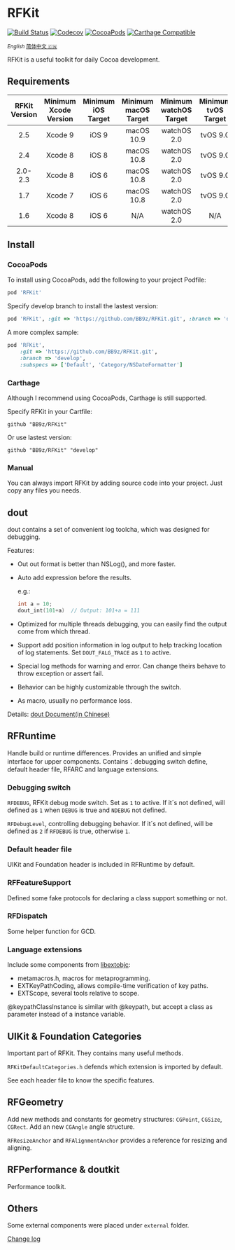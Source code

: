 # RFKit

[![Build Status](https://img.shields.io/travis/BB9z/RFKit.svg?style=flat-square&colorA=333333&colorB=6600cc)](https://travis-ci.com/BB9z/RFKit)
[![Codecov](https://img.shields.io/codecov/c/github/BB9z/RFKit.svg?style=flat-square&colorA=333333&colorB=6600cc)](https://codecov.io/gh/BB9z/RFKit)
[![CocoaPods](https://img.shields.io/cocoapods/v/RFKit.svg?style=flat-square&colorA=333333&colorB=6600cc)](https://cocoapods.org/pods/RFKit)
[![Carthage Compatible](https://img.shields.io/badge/Carthage-compatible-6600cc.svg?style=flat-square&colorA=333333)](https://github.com/Carthage/Carthage)

<base href="//github.com/BB9z/RFKit/blob/master/" />

<small>*English* [简体中文 :cn:](README~zh-hans.md)</small>

RFKit is a useful toolkit for daily Cocoa development.

## Requirements

| RFKit Version | Minimum Xcode Version | Minimum iOS Target  | Minimum macOS Target | Minimum watchOS Target | Minimum tvOS Target |
|:-------------:|:---------------------:|:-------------------:|:--------------------:|:----------------------:|:-------------------:|
| 2.5             | Xcode 9               | iOS 9  | macOS 10.9  | watchOS 2.0 | tvOS 9.0 |
| 2.4             | Xcode 8               | iOS 8  | macOS 10.8  | watchOS 2.0 | tvOS 9.0 |
| 2.0-2.3       | Xcode 8               | iOS 6  | macOS 10.8  | watchOS 2.0 | tvOS 9.0 |
| 1.7             | Xcode 7               | iOS 6  | macOS 10.8  | watchOS 2.0 | tvOS 9.0 |
| 1.6             | Xcode 8               | iOS 6  | N/A         | watchOS 2.0 | N/A      |

## Install

### CocoaPods

To install using CocoaPods, add the following to your project Podfile:

```ruby
pod 'RFKit'
```

Specify develop branch to install the lastest version:

```ruby
pod 'RFKit', :git => 'https://github.com/BB9z/RFKit.git', :branch => 'develop'
```

A more complex sample:

```ruby
pod 'RFKit',
    :git => 'https://github.com/BB9z/RFKit.git',
    :branch => 'develop',
    :subspecs => ['Default', 'Category/NSDateFormatter']
```

### Carthage

Although I recommend using CocoaPods, Carthage is still supported.

Specify RFKit in your Cartfile:

```text
github "BB9z/RFKit"
```

Or use lastest version:

```
github "BB9z/RFKit" "develop"
```

### Manual

You can always import RFKit by adding source code into your project. Just copy any files you needs.

## dout

dout contains a set of convenient log toolcha, which was designed for debugging.

Features:

* Out out format is better than NSLog(), and more faster.
* Auto add expression before the results.

  e.g.:

  ```c
  int a = 10;
  dout_int(101+a)  // Output: 101+a = 111
  ```

* Optimized for multiple threads debugging, you can easily find the output come from which thread.
* Support add position information in log output to help tracking location of log statements. Set `DOUT_FALG_TRACE` as `1` to active. 
* Special log methods for warning and error. Can change theirs behave to throw exception or assert fail.
* Behavior can be highly customizable through the switch.
* As macro, usually no performance loss.

Details: [dout Document(in Chinese)](https://github.com/BB9z/RFKit/wiki/dout)

## RFRuntime

Handle build or runtime differences. Provides an unified and simple interface for upper components. Contains：debugging switch define, default header file, RFARC and language extensions.

### Debugging switch

`RFDEBUG`, RFKit debug mode switch. Set as `1` to active. If it´s not defined, will defined as `1` when `DEBUG` is true and `NDEBUG` not defined.

`RFDebugLevel`, controlling debugging behavior. If it´s not defined, will be defined as `2` if `RFDEBUG` is true, otherwise `1`.

### Default header file

UIKit and Foundation header is included in RFRuntime by default.

### RFFeatureSupport

Defined some fake protocols for declaring a class support something or not.

### RFDispatch

Some helper function for GCD.

### Language extensions

Include some components from [libextobjc](https://github.com/jspahrsummers/libextobjc):

* metamacros.h, macros for metaprogramming.
* EXTKeyPathCoding, allows compile-time verification of key paths.
* EXTScope, several tools relative to scope.

@keypathClassInstance is similar with @keypath, but accept a class as parameter instead of a instance variable.

## UIKit & Foundation Categories

Important part of RFKit. They contains many useful methods.

`RFKitDefaultCategories.h` defends which extension is imported by default.

See each header file to know the specific features.

## RFGeometry

Add new methods and constants for geometry structures: `CGPoint`, `CGSize`, `CGRect`. Add an new `CGAngle` angle structure.

`RFResizeAnchor` and `RFAlignmentAnchor` provides a reference for resizing and aligning.

## RFPerformance & doutkit

Performance toolkit.

## Others

Some external components were placed under `external` folder.

[Change log](https://github.com/BB9z/RFKit/releases)
